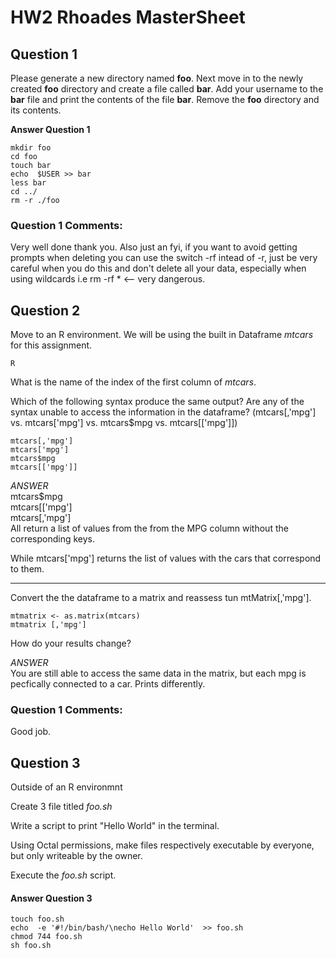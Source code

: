 <h1 id="toc_0">HW2 Rhoades MasterSheet</h1>

<h2 id="toc_1">Question 1</h2>

<p>Please generate a new directory named <strong>foo</strong>.
Next move in to the newly created <strong>foo</strong> directory and create a file called <strong>bar</strong>.
Add your username to the <strong>bar</strong> file and print the contents of the file <strong>bar</strong>.
Remove the <strong>foo</strong> directory and its contents.   </p>

<p><strong>Answer Question 1</strong></p>

<div><pre><code class="language-none">mkdir foo
cd foo
touch bar
echo  $USER &gt;&gt; bar
less bar
cd ../
rm -r ./foo</code></pre></div>

### Question 1 Comments:
Very well done thank you. Also just an fyi, if you want to avoid getting prompts when deleting you can use the switch -rf intead of -r, just be very careful when you do this and don't delete all your data, especially when using wildcards i.e rm -rf * <-- very dangerous.

<h2 id="toc_2">Question 2</h2>

<p>Move to an R environment.
We will be using the built in Dataframe <em>mtcars</em> for this assignment.</p>

<div><pre><code class="language-none">R</code></pre></div>

<p>What is the name of the index of the first column of <em>mtcars</em>.</p>

<p>Which of the following syntax produce the same output?
Are any of the syntax unable to access the information in the dataframe?
(mtcars[,&#39;mpg&#39;] vs. mtcars[&#39;mpg&#39;] vs. mtcars$mpg vs. mtcars[[&#39;mpg&#39;]])</p>

<div><pre><code class="language-none">mtcars[,&#39;mpg&#39;]
mtcars[&#39;mpg&#39;]
mtcars$mpg
mtcars[[&#39;mpg&#39;]]</code></pre></div>

<p><em>ANSWER</em><br>
mtcars$mpg<br>
mtcars[[&#39;mpg&#39;]<br>
mtcars[,&#39;mpg&#39;]<br>
All return a list of values from the from the MPG column without the corresponding keys.</p>

<p>While mtcars[&#39;mpg&#39;] returns the list of values with the cars that correspond to them.</p>

<hr>

<p>Convert the the dataframe to a matrix and reassess tun mtMatrix[,&#39;mpg&#39;].</p>

<div><pre><code class="language-none">mtmatrix &lt;- as.matrix(mtcars)
mtmatrix [,&#39;mpg&#39;]</code></pre></div>

<p>How do your results change?</p>

<p><em>ANSWER</em><br>
You are still able to access the same data in the matrix, but each mpg is pecfically connected to a car.
Prints differently.</p>

### Question 1 Comments:

Good job.

<h2 id="toc_3">Question 3</h2>

<p>Outside of an R environmnt</p>

<p>Create 3 file titled <em>foo.sh</em></p>

<p>Write a script to print &quot;Hello World&quot; in the terminal.</p>

<p>Using Octal permissions, make files respectively executable by everyone, but only writeable by the owner.</p>

<p>Execute the <em>foo.sh</em> script.</p>

<h4 id="toc_4">Answer Question 3</h4>

<div><pre><code class="language-none">touch foo.sh
echo  -e &#39;#!/bin/bash/\necho Hello World&#39;  &gt;&gt; foo.sh
chmod 744 foo.sh
sh foo.sh</code></pre></div>

